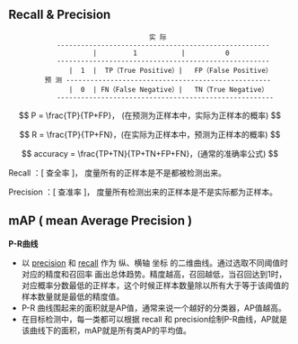 ## Recall & Precision

```
                                   实 际
            -----------------------------------------------------
                     |         1           |          0              
            -----------------------------------------------------
               |  1  |  TP（True Positive）|   FP（False Positive） 
         预 测 ---------------------------------------------------
               |  0  | FN（False Negative）|   TN（True Negative）
            ------------------------------------------------------
```

$$
P = \frac{TP}{TP+FP}， (在预测为正样本中，实际为正样本的概率)
$$

$$
R = \frac{TP}{TP+FN}，(在实际为正样本中，预测为正样本的概率)
$$

$$
accuracy = \frac{TP+TN}{TP+TN+FP+FN}，(通常的准确率公式)
$$

Recall ：[ 查全率 ]， 度量所有的正样本是不是都被检测出来。

Precision ：[ 查准率 ]， 度量所有检测出来的正样本是不是实际都为正样本。



## mAP ( **mean Average Precision** )

**P-R曲线**

* 以  <u>precision</u> 和  <u>recall</u>  作为 纵、横轴 坐标 的二维曲线。通过选取不同阈值时对应的精度和召回率  画出总体趋势。精度越高，召回越低，当召回达到1时，对应概率分数最低的正样本，这个时候正样本数量除以所有大于等于该阈值的样本数量就是最低的精度值。
* P-R 曲线围起来的面积就是AP值，通常来说一个越好的分类器，AP值越高。
*  在目标检测中，每一类都可以根据 recall 和 precision绘制P-R曲线，AP就是该曲线下的面积，mAP就是所有类AP的平均值。

